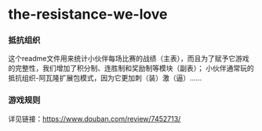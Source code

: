 # the-resistance-we-love
### 抵抗组织
这个readme文件用来统计小伙伴每场比赛的战绩（主表），而且为了赋予它游戏的完整性，我们增加了积分制、连胜制和奖励制等模块（副表）；
小伙伴通常玩的抵抗组织-阿瓦隆扩展包模式，因为它更加刺（装）激（逼）......
### 游戏规则
详见链接：https://www.douban.com/review/7452713/

